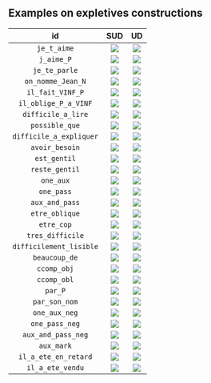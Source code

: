## Examples on expletives constructions

| id | SUD | UD |
|:---:|:---:|:---:|
| `je_t_aime` | ![](_sud_diff/je_t_aime.svg) | ![](_ud_diff/je_t_aime.svg) |
| `j_aime_P` | ![](_sud_diff/j_aime_P.svg) | ![](_ud_diff/j_aime_P.svg) |
| `je_te_parle` | ![](_sud_diff/je_te_parle.svg) | ![](_ud_diff/je_te_parle.svg) |
| `on_nomme_Jean_N` | ![](_sud_diff/on_nomme_Jean_N.svg) | ![](_ud_diff/on_nomme_Jean_N.svg) |
| `il_fait_VINF_P` | ![](_sud_diff/il_fait_VINF_P.svg) | ![](_ud_diff/il_fait_VINF_P.svg) |
| `il_oblige_P_a_VINF` | ![](_sud_diff/il_oblige_P_a_VINF.svg) | ![](_ud_diff/il_oblige_P_a_VINF.svg) |
| `difficile_a_lire` | ![](_sud_diff/difficile_a_lire.svg) | ![](_ud_diff/difficile_a_lire.svg) |
| `possible_que` | ![](_sud_diff/possible_que.svg) | ![](_ud_diff/possible_que.svg) |
| `difficile_a_expliquer` | ![](_sud_diff/difficile_a_expliquer.svg) | ![](_ud_diff/difficile_a_expliquer.svg) |
| `avoir_besoin` | ![](_sud_diff/avoir_besoin.svg) | ![](_ud_diff/avoir_besoin.svg) |
| `est_gentil` | ![](_sud_diff/est_gentil.svg) | ![](_ud_diff/est_gentil.svg) |
| `reste_gentil` | ![](_sud_diff/reste_gentil.svg) | ![](_ud_diff/reste_gentil.svg) |
| `one_aux` | ![](_sud_diff/one_aux.svg) | ![](_ud_diff/one_aux.svg) |
| `one_pass` | ![](_sud_diff/one_pass.svg) | ![](_ud_diff/one_pass.svg) |
| `aux_and_pass` | ![](_sud_diff/aux_and_pass.svg) | ![](_ud_diff/aux_and_pass.svg) |
| `etre_oblique` | ![](_sud_diff/etre_oblique.svg) | ![](_ud_diff/etre_oblique.svg) |
| `etre_cop` | ![](_sud_diff/etre_cop.svg) | ![](_ud_diff/etre_cop.svg) |
| `tres_difficile` | ![](_sud_diff/tres_difficile.svg) | ![](_ud_diff/tres_difficile.svg) |
| `difficilement_lisible` | ![](_sud_diff/difficilement_lisible.svg) | ![](_ud_diff/difficilement_lisible.svg) |
| `beaucoup_de` | ![](_sud_diff/beaucoup_de.svg) | ![](_ud_diff/beaucoup_de.svg) |
| `ccomp_obj` | ![](_sud_diff/ccomp_obj.svg) | ![](_ud_diff/ccomp_obj.svg) |
| `ccomp_obl` | ![](_sud_diff/ccomp_obl.svg) | ![](_ud_diff/ccomp_obl.svg) |
| `par_P` | ![](_sud_diff/par_P.svg) | ![](_ud_diff/par_P.svg) |
| `par_son_nom` | ![](_sud_diff/par_son_nom.svg) | ![](_ud_diff/par_son_nom.svg) |
| `one_aux_neg` | ![](_sud_diff/one_aux_neg.svg) | ![](_ud_diff/one_aux_neg.svg) |
| `one_pass_neg` | ![](_sud_diff/one_pass_neg.svg) | ![](_ud_diff/one_pass_neg.svg) |
| `aux_and_pass_neg` | ![](_sud_diff/aux_and_pass_neg.svg) | ![](_ud_diff/aux_and_pass_neg.svg) |
| `aux_mark` | ![](_sud_diff/aux_mark.svg) | ![](_ud_diff/aux_mark.svg) |
| `il_a_ete_en_retard` | ![](_sud_diff/il_a_ete_en_retard.svg) | ![](_ud_diff/il_a_ete_en_retard.svg) |
| `il_a_ete_vendu` | ![](_sud_diff/il_a_ete_vendu.svg) | ![](_ud_diff/il_a_ete_vendu.svg) |
